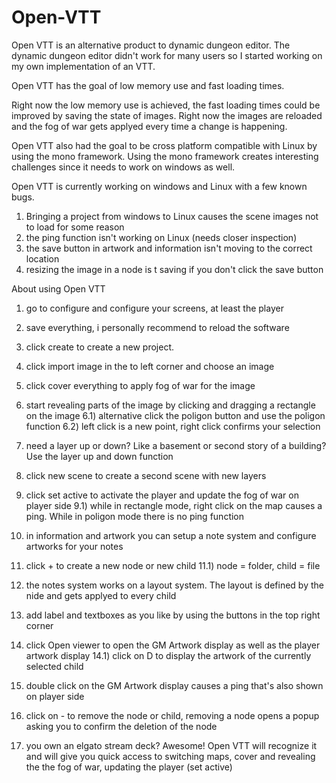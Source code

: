 # Open-VTT

Open VTT is an alternative product to dynamic dungeon editor.
The dynamic dungeon editor didn't work for many users so I started working on my own implementation of an VTT.

Open VTT has the goal of low memory use and fast loading times.

Right now the low memory use is achieved, the fast loading times could be improved by saving the state of images.
Right now the images are reloaded and the fog of war gets applyed every time a change is happening.

Open VTT also had the goal to be cross platform compatible with Linux by using the mono framework.
Using the mono framework creates interesting challenges since it needs to work on windows as well.

Open VTT is currently working on windows and Linux with a few known bugs.

1) Bringing a project from windows to Linux causes the scene images not to load for some reason
2) the ping function isn't working on Linux (needs closer inspection)
3) the save button in artwork and information isn't moving to the correct location 
4) resizing the image in a node is t saving if you don't click the save button

About using Open VTT
1) go to configure and configure your screens, at least the player
2) save everything, i personally recommend to reload the software
3) click create to create a new project.
4) click import image in the to left corner and choose an image
5) click cover everything to apply fog of war for the image
6) start revealing parts of the image by clicking and dragging a rectangle on the image
6.1) alternative click the poligon button and use the poligon function
6.2) left click is a new point, right click confirms your selection
7) need a layer up or down? Like a basement or second story of a building? Use the layer up and down function
8) click new scene to create a second scene with new layers
9) click set active to activate the player and update the fog of war on player side
9.1) while in rectangle mode, right click on the map causes a ping. While in poligon mode there is no ping function

10) in information and artwork you can setup a note system and configure artworks for your notes
11) click + to create a new node or new child
11.1) node = folder, child = file
12) the notes system works on a layout system. The layout is defined by the nide and gets applyed to every child
13) add label and textboxes as you like by using the buttons in the top right corner
14) click Open viewer to open the GM Artwork display as well as the player artwork display
14.1) click on D to display the artwork of the currently selected child
15) double click on the GM Artwork display causes a ping that's also shown on player side
16) click on - to remove the node or child, removing a node opens a popup asking you to confirm the deletion of the node

17) you own an elgato stream deck? Awesome! Open VTT will recognize it and will give you quick access to switching maps, cover and revealing the the fog of war, updating the player (set active)
